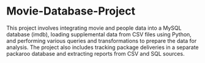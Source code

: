 # Movie-Database-Project

This project involves integrating movie and people data into a MySQL database (imdb), loading supplemental data from CSV files using Python, and performing various queries and transformations to prepare the data for analysis. The project also includes tracking package deliveries in a separate packaroo database and extracting reports from CSV and SQL sources.

